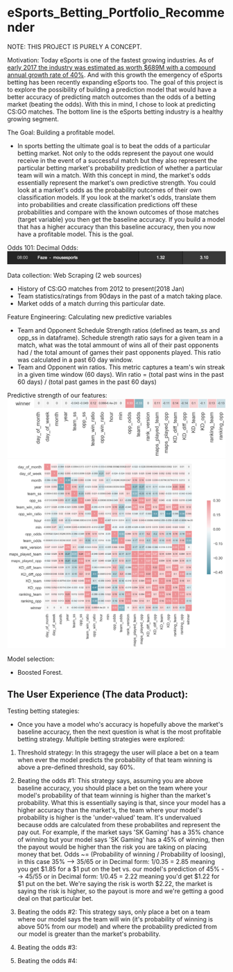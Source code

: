 # eSports_Betting_Portfolio_Recommender

NOTE: THIS PROJECT IS PURELY A CONCEPT.

Motivation:
Today eSports is one of the fastest growing industries. As of [early 2017 the industry was estimated as worth $689M with a compound annual growth rate of 40%](https://newzoo.com/insights/articles/esports-revenues-will-reach-696-million-in-2017/). And with this growth the emergency of eSports betting has been recently expanding eSports too. The goal of this project is to explore the possibility of building a prediction model that would have a better accuracy of predicting match outcomes than the odds of a betting market (beating the odds). With this in mind, I chose to look at predicting CS:GO matches. The bottom line is the eSports betting industry is a healthy growing segment.

The Goal: Building a profitable model.
- In sports betting the ultimate goal is to beat the odds of a particular betting market. Not only to the odds represent the payout one would receive in the event of a successful match but they also represent the particular betting market's probability prediction of whether a particular team will win a match. With this concept in mind, the market's odds essentially represent the market's own predictive strength. You could look at a market's odds as the probability outcomes of their own classification models. If you look at the market's odds, translate them into probabilities and create classification predictions off these probabilities and compare with the known outcomes of those matches (target variable) you then get the baseline accuracy. If you build a model that has a higher accuracy than this baseline accuracy, then you now have a profitable model. This is the goal.

Odds 101: Decimal Odds:
![Example of decimal Odds](images/odds_example.png)

Data collection: Web Scraping (2 web sources)
- History of CS:GO matches from 2012 to present(2018 Jan)
- Team statistics/ratings from 90days in the past of a match taking place.
- Market odds of a match durring this particular date.

Feature Engineering: Calculating new predictive variables
- Team and Opponent Schedule Strength ratios (defined as team_ss and opp_ss in dataframe). Schedule strength ratio says for a given team in a match, what was the total ammount of wins all of their past opponents had / the total amount of games their past opponents played. This ratio was calculated in a past 60 day window.
- Team and Opponent win ratios. This metric captures a team's win streak in a given time window (60 days). Win ratio = (total past wins in the past 60 days) / (total past games in the past 60 days)

Predictive strength of our features:
![Feature correlations to the target variable: 'winner'](images/feature_correlation_p1.png)
![full_correlation matrix](images/feature_correlation_full.png)

Model selection:
- Boosted Forest.

The User Experience (The data Product):
- 

Testing betting stategies:
- Once you have a model who's accuracy is hopefully above the market's baseline accuracy, then the next question is what is the most profitable betting strategy. Multiple betting strategies were explored:
1. Threshold strategy: In this stragegy the user will place a bet on a team when ever the model predicts the probability of that team winning is above a pre-defined threshold, say 60%.

2. Beating the odds #1: This strategy says, assuming you are above baseline accuracy, you should place a bet on the team where your model's probability of that team winning is higher than the market's probability. What this is essentially saying is that, since your model has a higher accuracy than the market's, the team where your model's probability is higher is the 'under-valued' team. It's undervalued because odds are calculated from these probabilites and represent the pay out. For example, if the market says 'SK Gaming' has a 35% chance of winning but your model says 'SK Gaming' has a 45% of winning, then the payout would be higher than the risk you are taking on placing money that bet. Odds ~= (Probability of winning / Probability of loosing), in this case 35% --> 35/65 or in Decimal form: 1/0.35 = 2.85 meaning you get $1.85 for a $1 put on the bet vs. our model's prediction of 45% --> 45/55 or in Decimal form: 1/0.45 = 2.22 meaning you'd get $1.22 for $1 put on the bet. We're saying the risk is worth $2.22, the market is saying the risk is higher, so the payout is more and we're getting a good deal on that particular bet.

3. Beating the odds #2: This strategy says, only place a bet on a team where our model says the team will win (it's probability of winning is above 50% from our model) and where the probability predicted from our model is greater than the market's probability.

4. Beating the odds #3:

5. Beating the odds #4:



